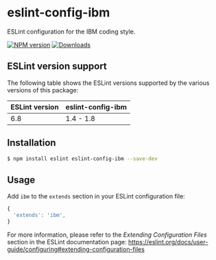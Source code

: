 # eslint-config-ibm
ESLint configuration for the IBM coding style.

[![NPM version](https://img.shields.io/npm/v/eslint-config-ibm.svg)](https://www.npmjs.com/package/eslint-config-ibm)
[![Downloads](https://img.shields.io/npm/dm/eslint-config-ibm.svg)](https://www.npmjs.com/package/eslint-config-ibm)

## ESLint version support

The following table shows the ESLint versions supported by the various versions of this package:

| ESLint version | eslint-config-ibm |
| -------------- | ----------------- |
| 6.8            | 1.4 - 1.8         |

## Installation

```bash
$ npm install eslint eslint-config-ibm --save-dev
```

## Usage

Add `ibm` to the `extends` section in your ESLint configuration file:

```javascript
{
  'extends': 'ibm',
}
```

For more information, please refer to the _Extending Configuration Files_ section in the ESLint documentation page: https://eslint.org/docs/user-guide/configuring#extending-configuration-files

